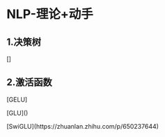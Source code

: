 # NLP-理论+动手
## 1.决策树
[]
## 2.激活函数
<p>[GELU]</p>
<p></p>[GLU]()</p>
[SwiGLU](https://zhuanlan.zhihu.com/p/650237644)
